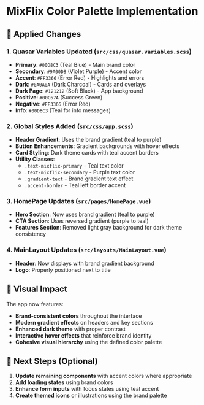 # MixFlix Color Palette Implementation

## 🎨 Applied Changes

### 1. **Quasar Variables Updated** (`src/css/quasar.variables.scss`)

- **Primary**: `#00D8C3` (Teal Blue) - Main brand color
- **Secondary**: `#9A00D8` (Violet Purple) - Accent color
- **Accent**: `#FF3366` (Error Red) - Highlights and errors
- **Dark**: `#0A0A0A` (Dark Charcoal) - Cards and overlays
- **Dark Page**: `#121212` (Soft Black) - App background
- **Positive**: `#00C67A` (Success Green)
- **Negative**: `#FF3366` (Error Red)
- **Info**: `#00D8C3` (Teal for info messages)

### 2. **Global Styles Added** (`src/css/app.scss`)

- **Header Gradient**: Uses the brand gradient (teal to purple)
- **Button Enhancements**: Gradient backgrounds with hover effects
- **Card Styling**: Dark theme cards with teal accent borders
- **Utility Classes**:
  - `.text-mixflix-primary` - Teal text color
  - `.text-mixflix-secondary` - Purple text color
  - `.gradient-text` - Brand gradient text effect
  - `.accent-border` - Teal left border accent

### 3. **HomePage Updates** (`src/pages/HomePage.vue`)

- **Hero Section**: Now uses brand gradient (teal to purple)
- **CTA Section**: Uses reversed gradient (purple to teal)
- **Features Section**: Removed light gray background for dark theme consistency

### 4. **MainLayout Updates** (`src/layouts/MainLayout.vue`)

- **Header**: Now displays with brand gradient background
- **Logo**: Properly positioned next to title

## 🚀 Visual Impact

The app now features:

- **Brand-consistent colors** throughout the interface
- **Modern gradient effects** on headers and key sections
- **Enhanced dark theme** with proper contrast
- **Interactive hover effects** that reinforce brand identity
- **Cohesive visual hierarchy** using the defined color palette

## 🎯 Next Steps (Optional)

1. **Update remaining components** with accent colors where appropriate
2. **Add loading states** using brand colors
3. **Enhance form inputs** with focus states using teal accent
4. **Create themed icons** or illustrations using the brand palette
